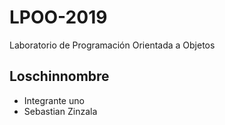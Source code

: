 ﻿# LPOO-2019
Laboratorio de Programación Orientada a Objetos

## Loschinnombre

+ Integrante uno
+ Sebastian Zinzala
